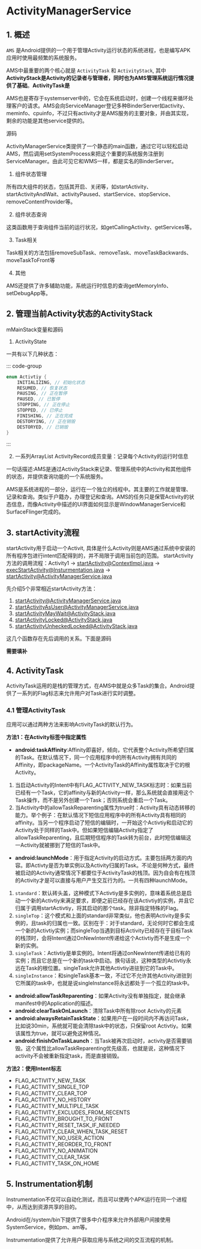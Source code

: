 # ActivityManagerService

## 1. 概述

 `AMS` 是Android提供的一个用于管理Activity运行状态的系统进程，也是编写APK应用时使用最频繁的系统服务。

AMS中最重要的两个核心就是 `ActivityTask` 和 `ActivityStack`, 其中**ActivityStack是Activity的记录者与管理者，同时也为AMS管理系统运行情况提供了基础**。**ActivityTask是**

AMS也是寄存于systemserver中的，它会在系统启动时，创建一个线程来循环处理客户的请求。AMS会向ServiceManager登记多种BinderServer如activity、meminfo、cpuinfo，不过只有activity才是AMS服务的主要对象，并由其实现，剩余的功能是其他service提供的。

源码

ActivityManagerService类提供了一个静态的main函数，通过它可以轻松启动AMS，然后调用setSystemProcess来把这个重要的系统服务注册到ServiceManager。由此可见它和WMS一样，都是实名的BinderServer。

1. 组件状态管理

所有四大组件的状态，包括其开启、关闭等，如startActivity、startActivityAndWait、activityPaused、startService、stopService、removeContentProvider等。

2. 组件状态查询

这类函数用于查询组件当前的运行状况，如getCallingActivity、getServices等。

3. Task相关

Task相关的方法包括removeSubTask、removeTask、moveTaskBackwards、moveTaskToFront等

4. 其他

AMS还提供了许多辅助功能，系统运行时信息的查询getMemoryInfo、setDebugApp等。

## 2. 管理当前Activity状态的ActivityStack

mMainStack变量和源码


1. ActivityState

一共有以下几种状态：

::: code-group
``` java
enum Activtiy {
    INITIALIZING, // 初始化状态
    RESUMED, // 恢复状态
    PAUSING, // 正在暂停
    PAUSED, // 已暂停
    STOPPING, // 正在停止
    STOPPED, // 已停止
    FINISHING, // 正在完成
    DESTORYING, // 正在销毁
    DESTORYED, // 已销毁
}
```
:::

2. 一系列ArrayList ActivityRecord成员变量：记录每个Activity的运行时信息

一句话描述:AMS是通过ActivityStack来记录、管理系统中的Activity和其他组件的状态，并提供查询功能的一个系统服务。

AMS是系统进程的一部分，运行在一个独立的线程中。其主要的工作就是管理、记录和查询。类似于户籍办，办理登记和查询。AMS的任务只是保管Activity的状态信息，而像Activity中描述的UI界面如何显示是WindowManagerService和SurfaceFlinger完成的。

## 3. startActivity流程

startActivity用于启动一个Activit, 具体是什么Activity则是AMS通过系统中安装的所有程序包进行intent匹配得到的，并不局限于调用当前包的范围。
startActivity方法的调用流程：Activity1 -> startActivity@ContextImpl.java -> execStartActivity@Insturmentation.java -> startActivity@ActivityManagerService.java 

先介绍5个非常相近startActivity方法：
1. startActivity@ActivityManagerService.java
2. startActivityAsUser@ActivityManagerService.java
3. startActivityMayWait@ActivityStack.java
4. startActivityLocked@ActivityStack.java
5. startActivityUnheckedLocked@ActivityStack.java

这几个函数存在先后调用的关系。下面是源码

**需要填补**

## 4. ActivityTask

ActivityTask运用的是栈的管理方式，在AMS中就是众多Task的集合。Android提供了一系列的Flag标志来允许用户对Task进行实时调整。

### 4.1 管理ActivityTask

应用可以通过两种方法来影响ActivityTask的默认行为。

**方法1：在Activity标签中指定属性**

- **android:taskAffinity**:Affinity即喜好，倾向，它代表整个Activity所希望归属的Task。在默认情况下，同一个应用程序中的所有Activity拥有共同的Affinity，即packageName。一个ActivityTask的Affinity属性取决于它的根Activity。
1. 当启动Activity的Intent中有FLAG_ACTIVITY_NEW_TASK标志时：如果当前已经有一个Task，它的affinity与新的Activity一样，那么系统就会直接用这个Task操作，而不是另外创建一个Task；否则系统会重启一个Task。
2. 当Activity中的allowTaskReparenting属性为true时：Activity具有动态转移的能力。举个例子：在默认情况下短信应用程序中的所有Activity具有相同的affinity。当另一个程序启动了短信的编辑时，一开始这个Activtiy和启动它的Activity处于同样的Task中。但如果短信编辑Activity指定了allowTaskReparenting，且后期短信程序的Task转为前台，此时短信编辑这一Activity就被挪到了短信的Task中。
- **android:launchMode**：用于指定Activity的启动方式。主要包括两方面的内容。即Activty是否为单实例以及Activity归属的Task。不论是何种方式，最终被启动的Activity通常情况下都要位于ActivityTask的栈顶。因为自会有在栈顶的Activity才是可以直接与用户产生交互行为的。一共有四种launchMode。
1. `standard`：默认砖头盖，这种模式下Activtiy是多实例的，意味着系统总是启动一个新的Activtiy来满足要求，即便之前已经存在该Activtiy的实例，并且它归属于调用startActivtiy，将其启动的那个task。除非指定特殊的Flag。
2. `singleTop`：这个模式和上面的standard非常类似，他也表明Activity是多实例的，且task的归属也一致。区别在于：对于standard，无论何时它都会生成一个新的Activtiy实例；而singleTop当遇到目标Activity已经存在于目标Task的栈顶时，会将Intent通过OnNewIntent传递给这个Activtiy而不是生成一个新的实例。
3. `singleTask`：Activtiy是单实例的。Intent将通过onNewIntent传递给已有的实例；而且它总是在一个新的task中启动。换句话说，这种类型的Activtiy永远在Task的根位置。singleTask允许其他Activtiy进驻到它的Task中。
4. `singleInstance`：和singleTask基本一致，不过它不允许其他Activity进驻到它所属的task中，也就是说singleInstance将永远都处于一个孤立的task中。
- **android:allowTaskReparenting**：如果Activity没有单独指定，就会继承manifest中的Application的描述。
- **android:clearTaskOnLaunch**：清除Task中所有除root Activity的元素
- **android:alwaysRetainTaskState**：如果用户在一段时间内不再访问Task，比如说30min，系统就可能会清除task中的状态，只保留root Activtiy。如果该属性为true，就可以避免这种情况。
- **android:finishOnTaskLaunch**：当Task被再次启动时，activity是否需要销毁。这个属性比allowTaskReparenting优先级高，也就是说，这种情况下activity不会被重新指定task，而是直接销毁。

**方法2：使用Intent标志**
- FLAG_ACTIVITY_NEW_TASK
- FLAG_ACTIVITY_SINGLE_TOP
- FLAG_ACTIVITY_CLEAR_TOP
- FLAG_ACTIVITY_NO_HISTORY
- FLAG_ACTIVITY_MULTIPLE_TASK
- FLAG_ACTIVITY_EXCLUDES_FROM_RECENTS
- FLAG_ACTIVTIY_BROUGHT_TO_FRONT
- FLAG_ACTIVITY_RESET_TASK_IF_NEEDED
- FLAG_ACTIVITY_CLEAR_WHEN_TASK_RESET
- FLAG_ACTIVITY_NO_USER_ACTION
- FLAG_ACTIVITY_REORDER_TO_FRONT
- FLAG_ACTIVITY_NO_ANIMATION
- FLAG_ACTIVITY_CLEAR_TASK
- FLAG_ACTIVITY_TASK_ON_HOME

## 5. Instrumentation机制

Instrumentation不仅可以自动化测试，而且可以使两个APK运行在同一个进程中，从而达到资源共享的目的。

Android在/system/bin下提供了很多中介程序来允许外部用户间接使用SystemService，例如pm、am等。

Instrumentation提供了允许用户获取应用与系统之间的交互流程的机制。

